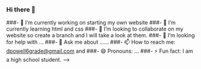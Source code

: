 ### Hi there 👋
###- 🔭 I’m currently working on starting my own website
###- 🌱 I’m currently learning html and css
###- 👯 I’m looking to collaborate on my website so create a branch and I will take a look at them.
###- 🤔 I’m looking for help with ...
###- 💬 Ask me about ......
###- 📫 How to reach me: dpowell6grade@gmail.com and 
###- 😄 Pronouns: ...
###- ⚡ Fun fact: I am a high school student.
-->
